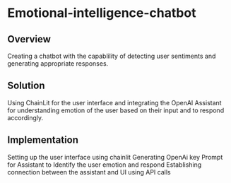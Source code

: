 # Emotional-intelligence-chatbot

**Overview**
------------------------
Creating a chatbot with the capablility of detecting user sentiments and generating appropriate responses.

**Solution**
------------------------
Using ChainLit for the user interface and integrating the OpenAI Assistant for understanding emotion of the user based on their input and to respond accordingly.

**Implementation**
-------------------------
Setting up the user interface using chainlit
Generating OpenAi key 
Prompt for Assistant to Identify the user emotion and respond
Establishing connection between the assistant and UI using API calls

